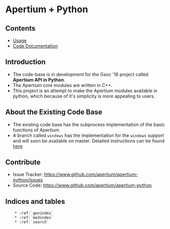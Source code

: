 Apertium + Python
=================

Contents
--------

* [Usage](usage.md)
* [Code Documentation](documentation.md)

Introduction
------------

- The code-base is in development for the Gsoc '18 project called **Apertium API in Python**.
- The Apertium core modules are written in C++.
- This project is an attempt to make the Apertium modules available in python, which because of it's simplicity is more appealing to users.

About the Existing Code Base
-----------------------------

- The existing code base has the subprocess implementation of the basic functions of Apertium.
- A branch called `windows` has the implementation for the `windows` support and will soon be available on master. Detailed instructions can be found [here](https://gist.github.com/arghyatiger/c8aab476022158f4bdb3dbe45308cdb4)

Contribute
----------

- Issue Tracker: <https://www.github.com/apertium/apertium-python/issues>
- Source Code: <https://www.github.com/apertium/apertium-python>

Indices and tables
------------------

```eval_rst
    * :ref:`genindex`
    * :ref:`modindex`
    * :ref:`search`
```